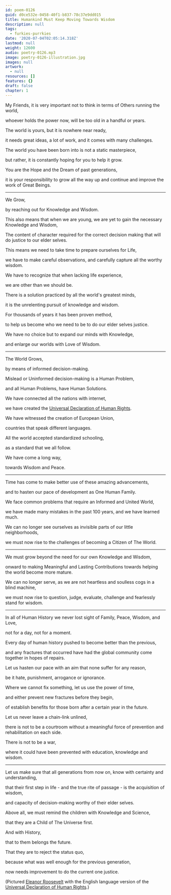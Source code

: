 ```yaml
---
id: poem-0126
guid: d0ce532e-0458-40f1-b837-78c37e9dd015
title: Humankind Must Keep Moving Towards Wisdom
description: null
tags:
  - furkies-purrkies
date: '2020-07-04T02:05:14.318Z'
lastmod: null
weight: 12600
audio: poetry-0126.mp3
image: poetry-0126-illustration.jpg
images: null
artwork:
  - null
resources: []
features: {}
draft: false
chapter: 1
---
```


My Friends, it is very important not to think in terms of Others running the world,

whoever holds the power now, will be too old in a handful or years.

The world is yours, but it is nowhere near ready,

it needs great ideas, a lot of work, and it comes with many challenges.

The world you have been born into is not a static masterpiece,

but rather, it is constantly hoping for you to help it grow.

You are the Hope and the Dream of past generations,

it is your responsibility to grow all the way up and continue and improve the work of Great Beings.

---

We Grow,

by reaching out for Knowledge and Wisdom.

This also means that when we are young, we are yet to gain the necessary Knowledge and Wisdom,

The content of character required for the correct decision making that will do justice to our elder selves.

This means we need to take time to prepare ourselves for Life,

we have to make careful observations, and carefully capture all the worthy wisdom.

We have to recognize that when lacking life experience,

we are other than we should be.

There is a solution practiced by all the world's greatest minds,

it is the unrelenting pursuit of knowledge and wisdom.

For thousands of years it has been proven method,

to help us become who we need to be to do our elder selves justice.

We have no choice but to expand our minds with Knowledge,

and enlarge our worlds with Love of Wisdom.

---

The World Grows,

by means of informed decision-making.

Mislead or Uninformed decision-making is a Human Problem,

and all Human Problems, have Human Solutions.

We have connected all the nations with internet,

we have created the [Universal Declaration of Human Rights](https://en.wikipedia.org/wiki/Universal_Declaration_of_Human_Rights).

We have witnessed the creation of European Union,

countries that speak different languages.

All the world accepted standardized schooling,

as a standard that we all follow.

We have come a long way,

towards Wisdom and Peace.

---

Time has come to make better use of these amazing advancements,

and to hasten our pace of development as One Human Family.

We face common problems that require an Informed and United World,

we have made many mistakes in the past 100 years, and we have learned much.

We can no longer see ourselves as invisible parts of our little neighborhoods,

we must now rise to the challenges of becoming a Citizen of The World.

---

We must grow beyond the need for our own Knowledge and Wisdom,

onward to making Meaningful and Lasting Contributions towards helping the world become more mature.

We can no longer serve, as we are not heartless and soulless cogs in a blind machine,

we must now rise to question, judge, evaluate, challenge and fearlessly stand for wisdom.

---

In all of Human History we never lost sight of Family, Peace, Wisdom, and Love,

not for a day, not for a moment.

Every day of human history pushed to become better than the previous,

and any fractures that occurred have had the global community come together in hopes of repairs.

Let us hasten our pace with an aim that none suffer for any reason,

be it hate, punishment, arrogance or ignorance.

Where we cannot fix something, let us use the power of time,

and either prevent new fractures before they begin,

of establish benefits for those born after a certain year in the future.

Let us never leave a chain-link unlined,

there is not to be a courtroom without a meaningful force of prevention and rehabilitation on each side.

There is not to be a war,

where it could have been prevented with education, knowledge and wisdom.

---

Let us make sure that all generations from now on, know with certainty and understanding,

that their first step in life - and the true rite of passage - is the acquisition of wisdom,

and capacity of decision-making worthy of their elder selves.

Above all, we must remind the children with Knowledge and Science,

that they are a Child of The Universe first.

And with History,

that to them belongs the future.

That they are to reject the status quo,

because what was well enough for the previous generation,

now needs improvement to do the current one justice.

(Pictured [Eleanor Roosevelt](https://en.wikipedia.org/wiki/Eleanor_Roosevelt) with the English language version of the [Universal Declaration of Human Rights](https://en.wikipedia.org/wiki/Universal_Declaration_of_Human_Rights).)
